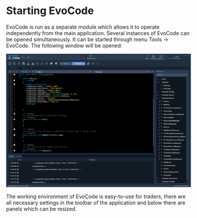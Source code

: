 # Starting EvoCode


EvoCode is run as a separate module which allows it to operate independently from the main application. Several instances of EvoCode can be opened simultaneously. It can be started through menu Tools -&gt; EvoCode. The following window will be opened:

![](../../.gitbook/assets/screenshot_2%20%285%29.png)


The working environment of EvoCode is easy-to-use for traders, there are all necessary settings in the toolbar of the application and below there are panels which can be resized.


